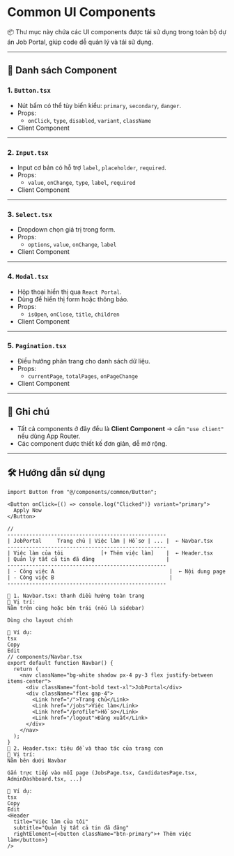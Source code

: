 # Common UI Components

📦 Thư mục này chứa các UI components được tái sử dụng trong toàn bộ dự án Job Portal, giúp code dễ quản lý và tái sử dụng.

---

## 📘 Danh sách Component

### 1. `Button.tsx`
- Nút bấm có thể tùy biến kiểu: `primary`, `secondary`, `danger`.
- Props:
  - `onClick`, `type`, `disabled`, `variant`, `className`
- Client Component

---

### 2. `Input.tsx`
- Input cơ bản có hỗ trợ `label`, `placeholder`, `required`.
- Props:
  - `value`, `onChange`, `type`, `label`, `required`
- Client Component

---

### 3. `Select.tsx`
- Dropdown chọn giá trị trong form.
- Props:
  - `options`, `value`, `onChange`, `label`
- Client Component

---

### 4. `Modal.tsx`
- Hộp thoại hiển thị qua `React Portal`.
- Dùng để hiển thị form hoặc thông báo.
- Props:
  - `isOpen`, `onClose`, `title`, `children`
- Client Component

---

### 5. `Pagination.tsx`
- Điều hướng phân trang cho danh sách dữ liệu.
- Props:
  - `currentPage`, `totalPages`, `onPageChange`
- Client Component

---

## 🧠 Ghi chú

- Tất cả components ở đây đều là **Client Component** → cần `"use client"` nếu dùng App Router.
- Các component được thiết kế đơn giản, dễ mở rộng.

---

## 🛠 Hướng dẫn sử dụng

```tsx
import Button from "@/components/common/Button";

<Button onClick={() => console.log("Clicked")} variant="primary">
  Apply Now
</Button>

//
---------------------------------------------------
| JobPortal     Trang chủ | Việc làm | Hồ sơ | ... |  ← Navbar.tsx
---------------------------------------------------
| Việc làm của tôi            [+ Thêm việc làm]    |  ← Header.tsx
| Quản lý tất cả tin đã đăng                       |
---------------------------------------------------
| - Công việc A                                     |  ← Nội dung page
| - Công việc B                                     |
---------------------------------------------------

🧩 1. Navbar.tsx: thanh điều hướng toàn trang
📌 Vị trí:
Nằm trên cùng hoặc bên trái (nếu là sidebar)

Dùng cho layout chính

🧱 Ví dụ:
tsx
Copy
Edit
// components/Navbar.tsx
export default function Navbar() {
  return (
    <nav className="bg-white shadow px-4 py-3 flex justify-between items-center">
      <div className="font-bold text-xl">JobPortal</div>
      <div className="flex gap-4">
        <Link href="/">Trang chủ</Link>
        <Link href="/jobs">Việc làm</Link>
        <Link href="/profile">Hồ sơ</Link>
        <Link href="/logout">Đăng xuất</Link>
      </div>
    </nav>
  );
}
🧩 2. Header.tsx: tiêu đề và thao tác của trang con
📌 Vị trí:
Nằm bên dưới Navbar

Gắn trực tiếp vào mỗi page (JobsPage.tsx, CandidatesPage.tsx, AdminDashboard.tsx, ...)

🧱 Ví dụ:
tsx
Copy
Edit
<Header
  title="Việc làm của tôi"
  subtitle="Quản lý tất cả tin đã đăng"
  rightElement={<button className="btn-primary">+ Thêm việc làm</button>}
/>